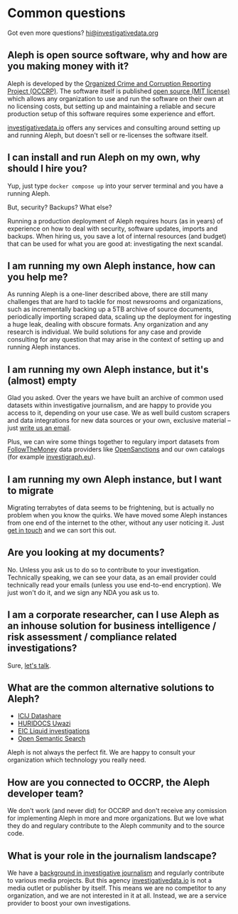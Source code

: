 # Common questions

Got even more questions? [hi@investigativedata.org](mailto:hi@investigativedata.org)

## Aleph is open source software, why and how are you making money with it?

Aleph is developed by the [Organized Crime and Corruption Reporting Project (OCCRP)](https://occrp.org). The software itself is published [open source (MIT license)](https://github.com/Alephdata/Aleph/) which allows any organization to use and run the software on their own at no licensing costs, but setting up and maintaining a reliable and secure production setup of this software requires some experience and effort.

[investigativedata.io](https://investigativedata.io) offers any services and consulting around setting up and running Aleph, but doesn't sell or re-licenses the software itself.

## I can install and run Aleph on my own, why should I hire you?

Yup, just type `docker compose up` into your server terminal and you have a running Aleph.

But, security? Backups? What else?

Running a production deployment of Aleph requires hours (as in years) of experience on how to deal with security, software updates, imports and backups. When hiring us, you save a lot of internal resources (and budget) that can be used for what you are good at: investigating the next scandal.

## I am running my own Aleph instance, how can you help me?

As running Aleph is a one-liner described above, there are still many challenges that are hard to tackle for most newsrooms and organizations, such as incrementally backing up a 5TB archive of source documents, periodically importing scraped data, scaling up the deployment for ingesting a huge leak, dealing with obscure formats. Any organization and any research is individual. We build solutions for any case and provide consulting for any question that may arise in the context of setting up and running Aleph instances.

## I am running my own Aleph instance, but it's (almost) empty

Glad you asked. Over the years we have built an archive of common used datasets within investigative journalism, and are happy to provide you access to it, depending on your use case. We as well build custom scrapers and data integrations for new data sources or your own, exclusive material – just [write us an email](mailto:hi@investigativedata.org).

Plus, we can wire some things together to regulary import datasets from [FollowTheMoney](https://followthemoney.tech) data providers like [OpenSanctions](https://opensanctions.org) and our own catalogs (for example [investigraph.eu](https://investigraph.eu)).

## I am running my own Aleph instance, but I want to migrate

Migrating terrabytes of data seems to be frightening, but is actually no problem when you know the quirks. We have moved some Aleph instances from one end of the internet to the other, without any user noticing it. Just [get in touch](mailto:hi@investigativedata.org) and we can sort this out.

## Are you looking at my documents?

No. Unless you ask us to do so to contribute to your investigation. Technically speaking, we can see your data, as an email provider could technically read your emails (unless you use end-to-end encryption). We just won't do it, and we sign any NDA you ask us to.

## I am a corporate researcher, can I use Aleph as an inhouse solution for business intelligence / risk assessment / compliance related investigations?

Sure, [let's talk](mailto:hi@investigativedata.org).

## What are the common alternative solutions to Aleph?

- [ICIJ Datashare](https://datashare.icij.org/)
- [HURIDOCS Uwazi](https://uwazi.io/)
- [EIC Liquid investigations](https://github.com/liquidinvestigations/docs/wiki)
- [Open Semantic Search](https://www.opensemanticsearch.org)

Aleph is not always the perfect fit. We are happy to consult your organization which technology you really need.

## How are you connected to OCCRP, the Aleph developer team?

We don't work (and never did) for OCCRP and don't receive any comission for implementing Aleph in more and more organizations. But we love what they do and regulary contribute to the Aleph community and to the source code.

## What is your role in the journalism landscape?

We have a [background in investigative journalism](./why-us.md) and regularly contribute to various media projects. But this agency [investigativedata.io](https://investigativedata.io) is not a media outlet or publisher by itself. This means we are no competitor to any organization, and we are not interested in it at all. Instead, we are a service provider to boost your own investigations.
